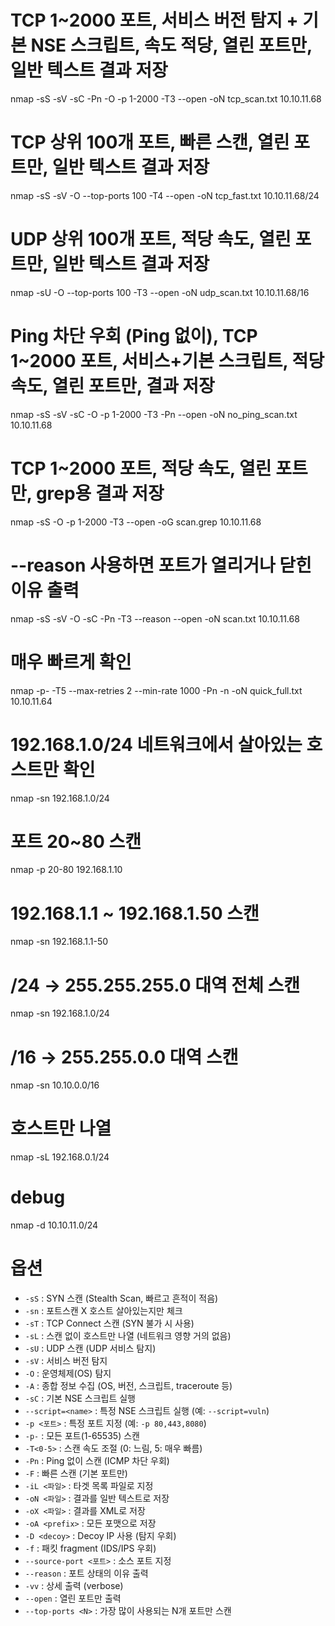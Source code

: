 # TCP 1~2000 포트, 서비스 버전 탐지 + 기본 NSE 스크립트, 속도 적당, 열린 포트만, 일반 텍스트 결과 저장

nmap -sS -sV -sC -Pn -O -p 1-2000 -T3 --open -oN tcp_scan.txt 10.10.11.68

# TCP 상위 100개 포트, 빠른 스캔, 열린 포트만, 일반 텍스트 결과 저장

nmap -sS -sV -O --top-ports 100 -T4 --open -oN tcp_fast.txt 10.10.11.68/24

# UDP 상위 100개 포트, 적당 속도, 열린 포트만, 일반 텍스트 결과 저장

nmap -sU -O --top-ports 100 -T3 --open -oN udp_scan.txt 10.10.11.68/16

# Ping 차단 우회 (Ping 없이), TCP 1~2000 포트, 서비스+기본 스크립트, 적당 속도, 열린 포트만, 결과 저장

nmap -sS -sV -sC -O -p 1-2000 -T3 -Pn --open -oN no_ping_scan.txt 10.10.11.68

# TCP 1~2000 포트, 적당 속도, 열린 포트만, grep용 결과 저장

nmap -sS -O -p 1-2000 -T3 --open -oG scan.grep 10.10.11.68

# --reason 사용하면 포트가 열리거나 닫힌 이유 출력

nmap -sS -sV -O -sC -Pn -T3 --reason --open -oN scan.txt 10.10.11.68

# 매우 빠르게 확인

nmap -p- -T5 --max-retries 2 --min-rate 1000 -Pn -n -oN quick_full.txt 10.10.11.64

# 192.168.1.0/24 네트워크에서 살아있는 호스트만 확인

nmap -sn 192.168.1.0/24

# 포트 20~80 스캔

nmap -p 20-80 192.168.1.10

# 192.168.1.1 ~ 192.168.1.50 스캔

nmap -sn 192.168.1.1-50

# /24 → 255.255.255.0 대역 전체 스캔

nmap -sn 192.168.1.0/24

# /16 → 255.255.0.0 대역 스캔

nmap -sn 10.10.0.0/16

# 호스트만 나열

nmap -sL 192.168.0.1/24

# debug

nmap -d 10.10.11.0/24

# 옵션

- `-sS` : SYN 스캔 (Stealth Scan, 빠르고 흔적이 적음)
- `-sn` : 포트스캔 X 호스트 살아있는지만 체크
- `-sT` : TCP Connect 스캔 (SYN 불가 시 사용)
- `-sL` : 스캔 없이 호스트만 나열 (네트워크 영향 거의 없음)
- `-sU` : UDP 스캔 (UDP 서비스 탐지)
- `-sV` : 서비스 버전 탐지
- `-O` : 운영체제(OS) 탐지
- `-A` : 종합 정보 수집 (OS, 버전, 스크립트, traceroute 등)
- `-sC` : 기본 NSE 스크립트 실행
- `--script=<name>` : 특정 NSE 스크립트 실행 (예: `--script=vuln`)
- `-p <포트>` : 특정 포트 지정 (예: `-p 80,443,8080`)
- `-p-` : 모든 포트(1-65535) 스캔
- `-T<0-5>` : 스캔 속도 조절 (0: 느림, 5: 매우 빠름)
- `-Pn` : Ping 없이 스캔 (ICMP 차단 우회)
- `-F` : 빠른 스캔 (기본 포트만)
- `-iL <파일>` : 타겟 목록 파일로 지정
- `-oN <파일>` : 결과를 일반 텍스트로 저장
- `-oX <파일>` : 결과를 XML로 저장
- `-oA <prefix>` : 모든 포맷으로 저장
- `-D <decoy>` : Decoy IP 사용 (탐지 우회)
- `-f` : 패킷 fragment (IDS/IPS 우회)
- `--source-port <포트>` : 소스 포트 지정
- `--reason` : 포트 상태의 이유 출력
- `-vv` : 상세 출력 (verbose)
- `--open` : 열린 포트만 출력
- `--top-ports <N>` : 가장 많이 사용되는 N개 포트만 스캔
